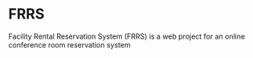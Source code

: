 # FRRS
Facility Rental Reservation System (FRRS) is a web project for an online conference room reservation system
